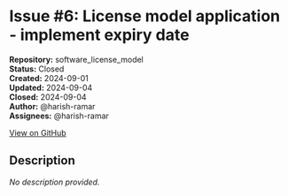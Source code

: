 # Issue #6: License model application - implement expiry date

**Repository:** software_license_model  
**Status:** Closed  
**Created:** 2024-09-01  
**Updated:** 2024-09-04  
**Closed:** 2024-09-04  
**Author:** @harish-ramar  
**Assignees:** @harish-ramar  

[View on GitHub](https://github.com/Simtestlab/software_license_model/issues/6)

## Description

*No description provided.*